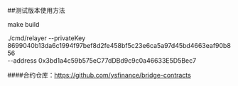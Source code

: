 ##测试版本使用方法

make build

./cmd/relayer --privateKey 8699040b13da6c1994f97bef8d2fe458bf5c23e6ca5a97d45bd4663eaf90b856 \
--address 0x3bd1a4c59b575eC77dDBd9c9c0a46633E5D5Bec7


####合约仓库：https://github.com/ysfinance/bridge-contracts

